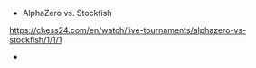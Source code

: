 * AlphaZero vs. Stockfish

https://chess24.com/en/watch/live-tournaments/alphazero-vs-stockfish/1/1/1

* 


